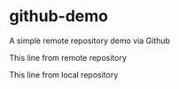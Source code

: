 # github-demo
A simple remote repository demo via Github

This line from remote repository

This line from local repository
